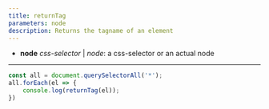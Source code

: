 ```yaml
---
title: returnTag
parameters: node
description: Returns the tagname of an element
---
```


- **node** *css-selector* | *node*: a css-selector or an actual node

---

```js
const all = document.querySelectorAll('*');
all.forEach(el => {
    console.log(returnTag(el));
})
```